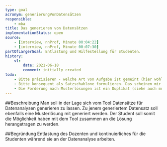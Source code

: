 ```yaml
---
type: goal
acronym: generierungVonDatensätzen
responsible:
    - mba
title: Das generieren von Datensätzen
implementationStatus: open
source:
    - [interview, nnProf, Minute 00:04:22]
    - [interview, nnProf, Minute 00:07:30]
partOfLargerGoal: Entlastung und Hilfestellung für Studenten.
history:
    v1:
        date: 2021-06-18
        comment: initially created
todo:
    - Bitte präzisieren - welche Art von Aufgabe ist gemeint (hier wohl eher Mathematik / Data Analytics Aufgaben)
    - Bitte konsequent als Satzschablone formulieren. Das scheinen mir mehrere Anforderungen auf einmal sein.
    - Die Forderung nach Musterlösungen ist ein Duplikat (siehe auch musterloesung und VerbesseresFeedback.md) 
---
```


##Beschreibung
Man soll in der Lage sich vom Tool Datensätze für Datenanalysen generieren zu lassen. Zu jenem generiertem Datensatz
soll ebenfalls eine Musterlösung mit generiert werden. Der Student soll somit die Möglichkeit haben mit dem Tool
zusammen an die Lösung herangetragen zu werden.


##Begründung
Entlastung des Dozenten und kontinuierliches für die Studenten während sie an der Datenanalyse arbeiten. 
